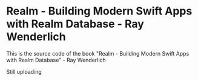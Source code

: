 # Realm - Building Modern Swift Apps with Realm Database - Ray Wenderlich
This is the source code of the book "Realm - Building Modern Swift Apps with Realm Database" - Ray Wenderlich

Still uploading
